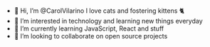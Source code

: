 - 👋 Hi, I’m @CarolVilarino I love cats and fostering kittens 🐈 
- 👀 I’m interested in technology and learning new things everyday 
- 🌱 I’m currently learning JavaScript, React and stuff
- 💞️ I’m looking to collaborate on open source projects 

<!---
CarolVilarino/CarolVilarino is a ✨ special ✨ repository because its `README.md` (this file) appears on your GitHub profile.
You can click the Preview link to take a look at your changes.
--->
